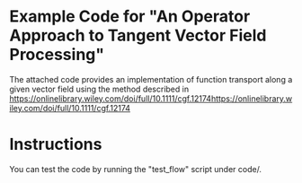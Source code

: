 # Example Code for "An Operator Approach to Tangent Vector Field Processing"

The attached code provides an implementation of function transport along a given vector field using the method described in
</href><https://onlinelibrary.wiley.com/doi/full/10.1111/cgf.12174><https://onlinelibrary.wiley.com/doi/full/10.1111/cgf.12174>

# Instructions

You can test the code by running the "test_flow" script under code/.
